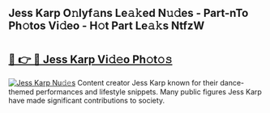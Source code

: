 ## Jess Karp O𝚗lyf𝚊ns Le𝚊𝚔ed N𝚞𝚍es - Part-nTo Ph𝚘tos Vi𝚍eo - H𝚘t Part Le𝚊𝚔s NtfzW

# <h2><a href="http://hf0z83.feru.top/?c=Jess+Karp">🔗 👉 🔴 Jess Karp Vi𝚍𝚎o Ph𝚘t𝚘𝚜</a></h2>

[![Jess Karp Nu𝚍𝚎s](https://i.imgur.com/0TWrTi3.gif)](http://hf0z83.feru.top/?c=Jess+Karp)
Content creator Jess Karp known for their dance-themed performances and lifestyle snippets. Many public figures Jess Karp have made significant contributions to society. 
